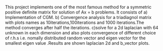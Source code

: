 This project implements one of the most famous method for a symmetric positive definite matrix for solution of Ax = b problems.
It consists of
a) Implementation of CGM.
b) Convergence analysis for a triadiagnol matrix with plots names as 10iterations,100iterations and 1000 iterations.The method converges after half the iterations.
c)solve for a 2d laplacian with 64 unknown in each dimension and also plots convergence of different choice of r.h.s i.e. nomally distributed random vector and eigen vector for the smallest eigen value .Results are shown laplacian 2d and b_vector plots.
